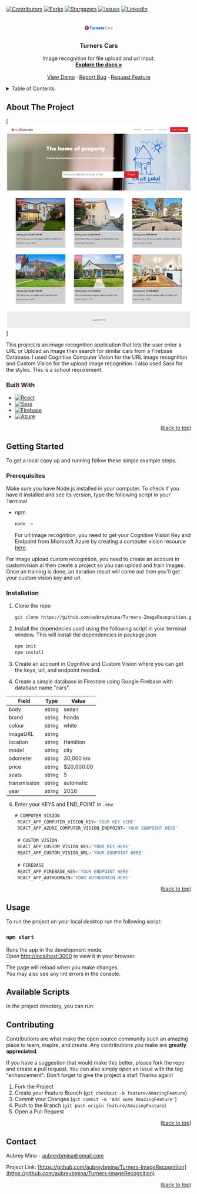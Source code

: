 <!-- REFERENCES -->

[![Contributors][contributors-shield]][contributors-url]
[![Forks][forks-shield]][forks-url]
[![Stargazers][stars-shield]][stars-url]
[![Issues][issues-shield]][issues-url]
[![LinkedIn][linkedin-shield]][linkedin-url]

<!-- PROJECT LOGO -->
<br />
<div align="center">
  <a href="https://github.com/aubreybmina/Turners-ImageRecognition.git">
    <img src="src/images/turnerscarslogo.png" alt="Logo" width="80">
  </a>

<h3 align="center">Turners Cars</h3>

  <p align="center">
    Image recognition for file upload and url input.
    <br />
    <a href="https://github.com/aubreybmina/Turners-ImageRecognition"><strong>Explore the docs »</strong></a>
    <br />
    <br />
    <a href="https://github.com/aubreybmina/Turners-ImageRecognition">View Demo</a>
    ·
    <a href="https://github.com/aubreybmina/Turners-ImageRecognition/issues">Report Bug</a>
    ·
    <a href="https://github.com/aubreybmina/Turners-ImageRecognition/issues">Request Feature</a>
  </p>
</div>

<!-- TABLE OF CONTENTS -->
<details>
  <summary>Table of Contents</summary>
  <ol>
    <li>
      <a href="#about-the-project">About The Project</a>
      <ul>
        <li><a href="#built-with">Built With</a></li>
      </ul>
    </li>
    <li>
      <a href="#getting-started">Getting Started</a>
      <ul>
        <li><a href="#prerequisites">Prerequisites</a></li>
        <li><a href="#installation">Installation</a></li>
      </ul>
    </li>
    <li><a href="#usage">Usage</a></li>
    <li><a href="#contributing">Contributing</a></li>
    <li><a href="#contact">Contact</a></li>
  </ol>
</details>

<!-- ABOUT THE PROJECT -->

## About The Project

[![Product Name Screen Shot][product-screenshot]]

This project is an image recognition application that lets the user enter a URL or Upload an Image then search for similar cars from a Firebase Database. I used Cognitive Computer Vision for the URL image recognition and Custom Vision for the upload image recognition. I also used Sass for the styles. This is a school requirement.

### Built With

- [![React][React.js]][React-url]
- [![Sass][sass-lang.com]][Sass-url]
- [![Firebase][firebase.google.com]][Firebase-url]
- [![Azure][azure.microsoft.com]][Azure-url]

<p align="right">(<a href="#readme-top">back to top</a>)</p>

<!-- GETTING STARTED -->

## Getting Started

To get a local copy up and running follow these simple example steps.

### Prerequisites

Make sure you have Node.js installed in your computer. To check if you have it installed and see its version, type the following script in your Terminal

- npm
  ```sh
  node -v
  ```
  For url image recognition, you need to get your Cognitive Vision Key and Endpoint from Microsoft Azure by creating a computer vision resource [here](https://portal.azure.com/#create/Microsoft.CognitiveServicesComputerVision).

For image upload custom recognition, you need to create an account in customvision.ai then create a project so you can upload and train images. Once an training is done, an iteration result will come out then you'll get your custom vision key and url.

### Installation

1. Clone the repo
   ```sh
   git clone https://github.com/aubreybmina/Turners-ImageRecognition.git
   ```
2. Install the dependecies used using the following script in your terminal window. This will install the dependencies in package.json

   ```sh
   npm init
   npm install
   ```

3. Create an account in Cognitive and Custom Vision where you can get the keys, url, and endpoint needed.
 
4. Create a simple database in Firestore using Google Firebase with database name "cars".

|     Field    |  Type  | Value |
| ------------ | ------ | ----- |
|     body     | string |    sedan   |
|     brand    | string |    honda   |
|    colour    | string |    white   |
|   imageURL   | string | <img link> |
|   location   | string |  Hamilton  |
|    model     | string |    city    | 
|   odometer   | string |  30,000 km |
|    price     | string | $20,000.00 |
|    seats     | string |     5      |
| transmission | string | automatic  |
|      year    | string |     2016   |

4. Enter your KEYS and END_POINT in `.env`

   ```js
   # COMPUTER VISION
    REACT_APP_COMPUTER_VISION_KEY='YOUR KEY HERE'
    REACT_APP_AZURE_COMPUTER_VISION_ENDPOINT='YOUR ENDPOINT HERE'

    # CUSTOM VISION
    REACT_APP_CUSTOM_VISION_KEY='YOUR KEY HERE'
    REACT_APP_CUSTOM_VISION_URL='YOUR ENDPOINT HERE'

    # FIREBASE
    REACT_APP_FIREBASE_KEY='YOUR ENDPOINT HERE'
    REACT_APP_AUTHDOMAIN='YOUR AUTHDOMAIN HERE'
   ```

<p align="right">(<a href="#readme-top">back to top</a>)</p>

<!-- USAGE -->

## Usage

To run the project on your local desktop run the following script:

### `npm start`

Runs the app in the development mode.\
Open [http://localhost:3000](http://localhost:3000) to view it in your browser.

The page will reload when you make changes.\
You may also see any lint errors in the console.

## Available Scripts

In the project directory, you can run:

<!-- CONTRIBUTING -->

## Contributing

Contributions are what make the open source community such an amazing place to learn, inspire, and create. Any contributions you make are **greatly appreciated**.

If you have a suggestion that would make this better, please fork the repo and create a pull request. You can also simply open an issue with the tag "enhancement".
Don't forget to give the project a star! Thanks again!

1. Fork the Project
2. Create your Feature Branch (`git checkout -b feature/AmazingFeature`)
3. Commit your Changes (`git commit -m 'Add some AmazingFeature'`)
4. Push to the Branch (`git push origin feature/AmazingFeature`)
5. Open a Pull Request

<p align="right">(<a href="#readme-top">back to top</a>)</p>

<!-- CONTACT -->

## Contact

Aubrey Mina - aubreybmina@gmail.com

Project Link: [https://github.com/aubreybmina/Turners-ImageRecognition](https://github.com/aubreybmina/Turners-ImageRecognition)

<p align="right">(<a href="#readme-top">back to top</a>)</p>

<!-- MARKDOWN LINKS & IMAGES -->

[contributors-shield]: https://img.shields.io/github/contributors/aubreybmina/Turners-ImageRecognition.svg?style=for-the-badge
[contributors-url]: https://github.com/aubreybmina/Turners-ImageRecognition/graphs/contributors
[forks-shield]: https://img.shields.io/github/forks/aubreybmina/Turners-ImageRecognition.svg?style=for-the-badge
[forks-url]: https://github.com/aubreybmina/Turners-ImageRecognition/network/members
[stars-shield]: https://img.shields.io/github/stars/aubreybmina/Turners-ImageRecognition.svg?style=for-the-badge
[stars-url]: https://github.com/aubreybmina/Turners-ImageRecognition/stargazers
[issues-shield]: https://img.shields.io/github/issues/aubreybmina/Turners-ImageRecognition.svg?style=for-the-badge
[issues-url]: https://github.com/aubreybmina/Turners-ImageRecognition/issues
[linkedin-shield]: https://img.shields.io/badge/-LinkedIn-black.svg?style=for-the-badge&logo=linkedin&colorB=555
[linkedin-url]: https://www.linkedin.com/in/aubrey-blancas/
[product-screenshot]: src/images/screenshot.png
[React.js]: https://img.shields.io/badge/React-20232A?style=for-the-badge&logo=react&logoColor=61DAFB
[React-url]: https://reactjs.org/
[Sass-lang.com]: https://img.shields.io/badge/Sass-20232A?style=for-the-badge&logo=sass&logoColor=CF649A
[Sass-url]: https://sass-lang.com/
[firebase.google.com]: https://img.shields.io/badge/Firebase-20232A?style=for-the-badge&logo=firebase&logoColor=FFCC31
[Firebase-url]: https://firebase.google.com/
[azure.microsoft.com]: https://img.shields.io/badge/Azure-20232A?style=for-the-badge&logo=azure&logoColor=34ADE6
[Azure-url]: https://azure.microsoft.com/en-us/
